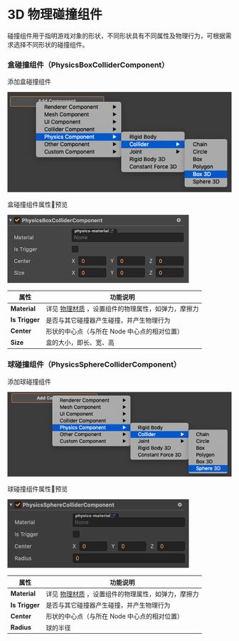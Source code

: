 # 3D 物理碰撞组件

碰撞组件用于指明游戏对象的形状，不同形状具有不同属性及物理行为，可根据需求选择不同形状的碰撞组件。

### 盒碰撞组件（PhysicsBoxColliderComponent）

添加盒碰撞组件

![盒碰撞组件](image/box-component.png)

盒碰撞组件属性预览

![盒碰撞组件](image/box-prop.png)

属性 | 功能说明
---|---
**Material** | 详见 [物理材质](./physics-material.md) ，设置组件的物理属性，如弹力，摩擦力
**Is Trigger** | 是否与其它碰撞器产生碰撞，并产生物理行为
**Center**  |  形状的中心点（与所在 Node 中心点的相对位置）
**Size**  |  盒的大小，即长、宽、高

### 球碰撞组件（PhysicsSphereColliderComponent）

添加球碰撞组件

![球碰撞组件](image/sphere-component.png)

球碰撞组件属性预览

![球碰撞组件](image/sphere-prop.png)

属性 | 功能说明
---|---
**Material** | 详见 [物理材质](./physics-material.md) ，设置组件的物理属性，如弹力，摩擦力
**Is Trigger** | 是否与其它碰撞器产生碰撞，并产生物理行为
**Center**  |  形状的中心点（与所在 Node 中心点的相对位置）
**Radius** | 球的半径